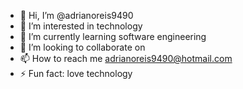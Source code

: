 - 👋 Hi, I’m @adrianoreis9490
- 👀 I’m interested in technology
- 🌱 I’m currently learning software engineering
- 💞️ I’m looking to collaborate on 
- 📫 How to reach me adrianoreis9490@hotmail.com
- ⚡ Fun fact: love technology 

<!---
adrianoreis9490/adrianoreis9490 is a ✨ special ✨ repository because its `README.md` (this file) appears on your GitHub profile.
You can click the Preview link to take a look at your changes.
--->
